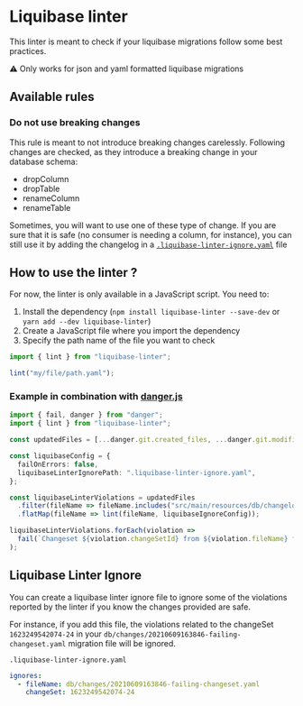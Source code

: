 # Liquibase linter

This linter is meant to check if your liquibase migrations follow some best practices.

⚠️ Only works for json and yaml formatted liquibase migrations

## Available rules

### Do not use breaking changes

This rule is meant to not introduce breaking changes carelessly. Following changes are checked, as they introduce a breaking change in your database schema:

- dropColumn
- dropTable
- renameColumn
- renameTable

Sometimes, you will want to use one of these type of change. If you are sure that it is safe (no consumer is needing a column, for instance), you can still use it by adding the changelog in a [`.liquibase-linter-ignore.yaml`](#liquibase-linter-ignore) file

## How to use the linter ?

For now, the linter is only available in a JavaScript script. You need to:

1. Install the dependency (`npm install liquibase-linter --save-dev` or `yarn add --dev liquibase-linter`)
2. Create a JavaScript file where you import the dependency
3. Specify the path name of the file you want to check

```js
import { lint } from "liquibase-linter";

lint("my/file/path.yaml");
```

### Example in combination with [danger.js](https://danger.systems/js/)

```ts
import { fail, danger } from "danger";
import { lint } from "liquibase-linter";

const updatedFiles = [...danger.git.created_files, ...danger.git.modified_files];

const liquibaseConfig = {
  failOnErrors: false,
  liquibaseLinterIgnorePath: ".liquibase-linter-ignore.yaml",
};

const liquibaseLinterViolations = updatedFiles
  .filter(fileName => fileName.includes("src/main/resources/db/changelog"))
  .flatMap(fileName => lint(fileName, liquibaseIgnoreConfig));

liquibaseLinterViolations.forEach(violation =>
  fail(`Changeset ${violation.changeSetId} from ${violation.fileName} fails with message: \n    ${violation.message}`)
);
```

## Liquibase Linter Ignore

You can create a liquibase linter ignore file to ignore some of the violations reported by the linter if you know the changes provided are safe.

For instance, if you add this file, the violations related to the changeSet `1623249542074-24` in your `db/changes/20210609163846-failing-changeset.yaml` migration file will be ignored.

`.liquibase-linter-ignore.yaml`

```yaml
ignores:
  - fileName: db/changes/20210609163846-failing-changeset.yaml
    changeSet: 1623249542074-24
```
